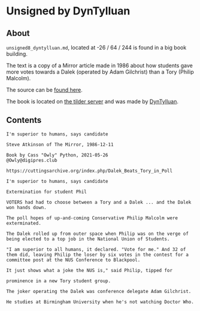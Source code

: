 # Unsigned by DynTylluan

## About
`unsigned8_dyntylluan.md`, located at -26 / 64 / 244 is found in a big book building.

The text is a copy of a Mirror article made in 1986 about how students gave more votes towards a Dalek (operated by Adam Gilchrist) than a Tory (Philip Malcolm).

The source can be [found here](https://cuttingsarchive.org/index.php/Dalek_Beats_Tory_in_Poll).

The book is located on [the tilder server](https://mc.tildeverse.org) and was made by [DynTylluan](https://namemc.com/profile/DynTylluan.1).

## Contents
```
I'm superior to humans, says candidate

Steve Atkinson of The Mirror, 1986-12-11

Book by Cass "Owly" Python, 2021-05-26
@Owly@digipres.club

https://cuttingsarchive.org/index.php/Dalek_Beats_Tory_in_Poll

I'm superior to humans, says candidate

Extermination for student Phil

VOTERS had had to choose between a Tory and a Dalek ... and the Dalek won hands down.

The poll hopes of up-and-coming Conservative Philip Malcolm were exterminated.

The Dalek rolled up from outer space when Philip was on the verge of being elected to a top job in the National Union of Students.

"I am superior to all humans, it declared. "Vote for me." And 32 of them did, leaving Philip the loser by six votes in the contest for a committee post at the NUS Conference to Blackpool.

It just shows what a joke the NUS is," said Philip, tipped for

prominence in a new Tory student group.

The joker operating the Dalek was conference delegate Adam Gilchrist.

He studies at Birmingham University when he's not watching Doctor Who.
```